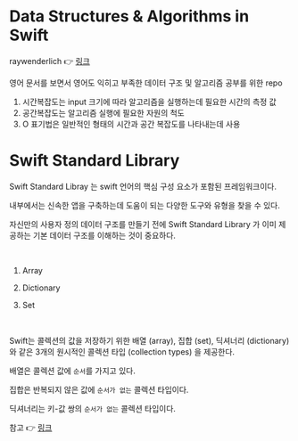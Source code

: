 # Data Structures & Algorithms in Swift 

raywenderlich 👉 [링크](https://www.raywenderlich.com/books/data-structures-algorithms-in-swift/v3.0/chapters/3-swift-standard-library)

영어 문서를 보면서 영어도 익히고 부족한 데이터 구조 및 알고리즘 공부를 위한 repo

1. 시간복잡도는 input 크기에 따라 알고리즘을 실행하는데 필요한 시간의 측정 값
2. 공간복잡도는 알고리즘 실행에 필요한 자원의 척도
3. O 표기법은 일반적인 형태의 시간과 공간 복잡도를 나타내는데 사용


# Swift Standard Library

Swift Standard Libray 는 swift 언어의 핵심 구성 요소가 포함된 프레임워크이다.

내부에서는 신속한 앱을 구축하는데 도움이 되는 다양한 도구와 유형을 찾을 수 있다.

자신만의 사용자 정의 데이터 구조를 만들기 전에 Swift Standard Library 가 이미 제공하는 기본 데이터 구조를 이해하는 것이 중요하다.

<br>

1. Array

2. Dictionary

3. Set

<br>

Swift는 콜렉션의 값을 저장하기 위한 배열 (array), 집합 (set), 딕셔너리 (dictionary)와 같은 3개의 원시적인 콜렉션 타입 (collection types) 을 제공한다. 

배열은 콜렉션 값에 `순서`를 가지고 있다. 

집합은 반복되지 않은 값에 `순서가 없는` 콜렉션 타입이다. 

딕셔너리는 키-값 쌍의 `순서가 없는` 콜렉션 타입이다.


참고 👉 [링크](https://bbiguduk.gitbook.io/swift/language-guide-1/collection-types)

